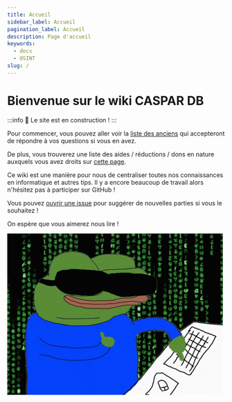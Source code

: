```yaml
---
title: Accueil
sidebar_label: Accueil
pagination_label: Accueil
description: Page d'accueil
keywords:
  - docs
  - OSINT
slug: /
---
```


# Bienvenue sur le wiki CASPAR DB

:::info 🚧 Le site est en construction !
:::

Pour commencer, vous pouvez aller voir la [liste des anciens](./02-anciens.md) qui accepteront de répondre à vos questions si vous en avez.

De plus, vous trouverez une liste des aides / réductions / dons en nature auxquels vous avez droits sur [cette page](./04-tips.md).

Ce wiki est une manière pour nous de centraliser toutes nos connaissances en informatique et autres tips. Il y a encore beaucoup de travail alors n'hésitez pas à participer sur GitHub !

Vous pouvez [ouvrir une issue](https://github.com/haysberg/random-veille/issues/new) pour suggérer de nouvelles parties si vous le souhaitez !

On espère que vous aimerez nous lire !

![LE GROS HACKING](hacking_banner.gif)

